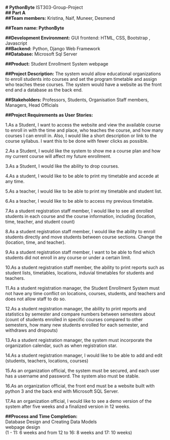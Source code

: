 **# PythonByte**
IST303-Group-Project   
**## Part A**   
**##Team members:** 
Kristina, Naif, Muneer, Desmend   

**##Team name: PythonByte**   

**##Development Environment:**
GUI frontend: HTML, CSS, Bootstrap , Javascript   
**##Backend:** Python, Django Web Framework    
**##Database:** Microsoft Sql Server   

**##Product:**
Student Enrollment System webpage   

**##Project Description:**
	The system would allow educational organizations to enroll students into courses and set the program timetable and assign who teaches these courses. The system would have a website as the front end and a database as the back end.    
  
**##Stakeholders:**
Professors, Students, Organisation Staff members, Managers, Head Officials   
  
**##Project Requirements as User Stories:**   
  
1.As a Student, I want to access the website and view the available course to enroll in with the time and place, who teaches the course, and how many courses I can enroll in. Also, I would like a short description or link to the course syllabus. I want this to be done with fewer clicks as possible.   

2.As a Student, I would like the system to show me a course plan and how my current course will affect my future enrollment.   

3.As a Student, I would like the ability to drop courses.   

4.As a student, I would like to be able to print my timetable and accede at any time.    

5.As a teacher, I would like to be able to print my timetable and student list.   

6.As a teacher, I would like to be able to access my previous timetable.   

7.As a student registration staff member, I would like to see all enrolled students in each course and the course information, including (location, time, teacher, and student count)    

8.As a student registration staff member, I would like the ability to enroll students directly and move students between course sections. Change the (location, time, and teacher).    

9.As a student registration staff member, I want to be able to find which students did not enroll in any course or under a certain limit.   

10.As a student registration staff member, the ability to print reports such as student lists, timetables, locations, induvial timetables for students and teachers.   

11.As a student registration manager, the Student Enrollment System must not have any time conflict on locations, courses, students, and teachers and does not allow staff to do so.     

12.As a student registration manager, the ability to print reports and statistics by semester and compare numbers between semesters about (count of students enrolled in specific courses compared to other semesters, how many new students enrolled for each semester, and withdraws and dropouts)     

13.As a student registration manager, the system must incorporate the organization calendar, such as when registration star.    

14.As a student registration manager, I would like to be able to add and edit (students, teachers, locations, courses)    

15.As an organization official, the system must be secured, and each user has a username and password. The system also must be stable.    

16.As an organization official, the front end must be a website built with python 3 and the back end with Microsoft SQL Server.    

17.As an organization official, I would like to see a demo version of the system after five weeks and a finalized version in 12 weeks.    


**##Process and Time Completion:**    
Database Design and Creating Data Models   
webpage design   
(1 - 11: 6 weeks and from 12 to 16: 8 weeks and 17: 10 weeks)
















